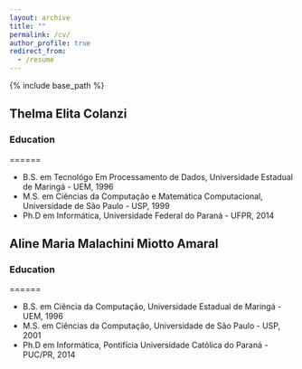 ```yaml
---
layout: archive
title: ""
permalink: /cv/
author_profile: true
redirect_from:
  - /resume
---
```


{% include base_path %}

## Thelma Elita Colanzi

### Education
======
* B.S. em Tecnológo Em Processamento de Dados, Universidade Estadual de Maringá - UEM, 1996
* M.S. em Ciências da Computação e Matemática Computacional, Universidade de São Paulo - USP, 1999
* Ph.D em Informática, Universidade Federal do Paraná - UFPR, 2014



## Aline Maria Malachini Miotto Amaral 

### Education
======
* B.S. em Ciência da Computação, Universidade Estadual de Maringá - UEM, 1996
* M.S. em Ciências da Computação, Universidade de São Paulo - USP, 2001
* Ph.D em Informática, Pontifícia Universidade Católica do Paraná - PUC/PR, 2014





